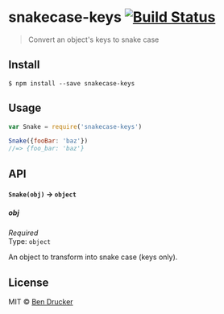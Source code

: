 # snakecase-keys [![Build Status](https://travis-ci.org/bendrucker/snakecase-keys.svg?branch=master)](https://travis-ci.org/bendrucker/snakecase-keys)

> Convert an object's keys to snake case


## Install

```
$ npm install --save snakecase-keys
```


## Usage

```js
var Snake = require('snakecase-keys')

Snake({fooBar: 'baz'})
//=> {foo_bar: 'baz'}
```

## API

#### `Snake(obj)` -> `object`

##### obj

*Required*  
Type: `object`

An object to transform into snake case (keys only).


## License

MIT © [Ben Drucker](http://bendrucker.me)
